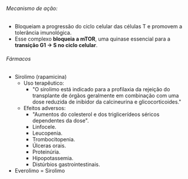 ###### Mecanismo de ação: 
- Bloqueiam a progressão do ciclo celular das células T e promovem a tolerância imunológica.
- Esse complexo **bloqueia a mTOR**, uma quinase essencial para a **transição G1 → S no ciclo celular**.

###### Fármacos
- Sirolimo (rapamicina)
	- Uso terapêutico:
		- "O sirolimo está indicado para a profilaxia da rejeição do transplante de órgãos geralmente em combinação com uma dose reduzida de inibidor da calcineurina e glicocorticoides."
	- Efeitos adversos:
		- "Aumentos do colesterol e dos triglicerídeos séricos dependentes da dose". 
		- Linfocele. 
		- Leucopenia. 
		- Trombocitopenia. 
		- Úlceras orais. 
		- Proteinúria.
		- Hipopotassemia.
		- Distúrbios gastrointestinais.
- Everolimo = Sirolimo
